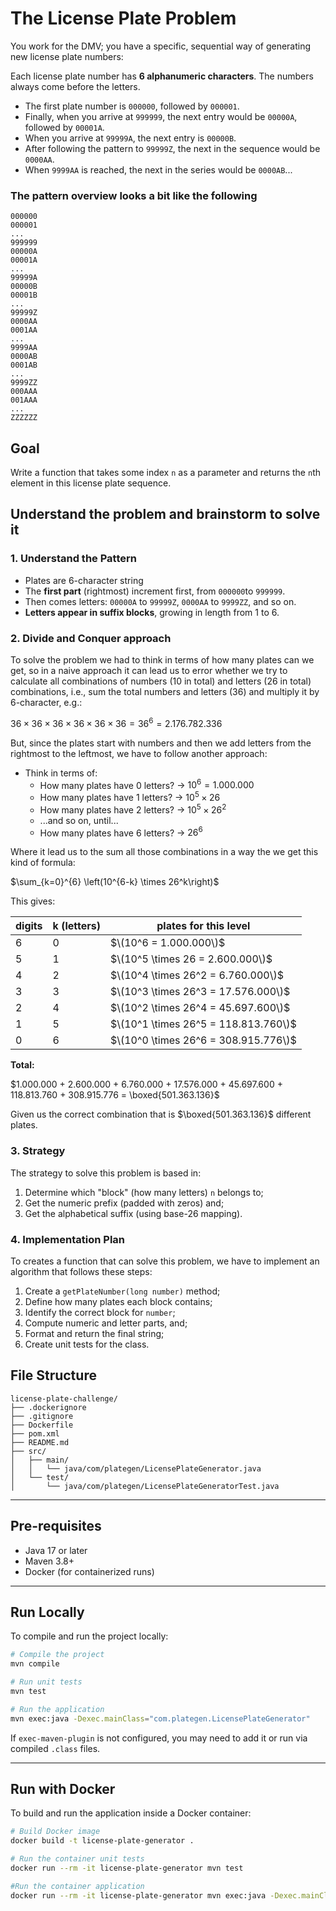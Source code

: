 # The License Plate Problem

You work for the DMV; you have a specific, sequential way of generating new license plate numbers:

Each license plate number has **6 alphanumeric characters**. The numbers always come before the letters.

- The first plate number is `000000`, followed by `000001`.
- Finally, when you arrive at `999999`, the next entry would be `00000A`, followed by `00001A`.
- When you arrive at `99999A`, the next entry is `00000B`.
- After following the pattern to `99999Z`, the next in the sequence would be `0000AA`.
- When `9999AA` is reached, the next in the series would be `0000AB`...

### The pattern overview looks a bit like the following

```
000000  
000001  
...  
999999  
00000A  
00001A  
...  
99999A  
00000B  
00001B  
...  
99999Z  
0000AA  
0001AA  
...  
9999AA  
0000AB  
0001AB  
...  
9999ZZ  
000AAA  
001AAA  
...  
ZZZZZZ
```

## Goal

Write a function that takes some index `n` as a parameter and returns the `n`th element in this license plate sequence.

## Understand the problem and brainstorm to solve it

### 1. Understand the Pattern
* Plates are 6-character string
* The **first part** (rightmost) increment first, from `000000`to `999999`.
* Then comes letters: `00000A` to `99999Z`, `0000AA` to `9999ZZ`, and so on.
* **Letters appear in suffix blocks**, growing in length from 1 to 6.

### 2. Divide and Conquer approach
To solve the problem we had to think in terms of how many plates can we get, so in a naive approach it can lead us to error whether we try to calculate all combinations of numbers (10 in total) and letters (26 in total) combinations, i.e., sum the total numbers and letters (36) and multiply it by 6-character, e.g.:

$36 \times 36 \times 36 \times 36 \times 36 \times 36 = 36^6 = 2.176.782.336$

But, since the plates start with numbers and then we add letters from the rightmost to the leftmost, we have to follow another approach:

* Think in terms of:
  - How many plates have 0 letters? &rarr; $10^6 = 1.000.000$
  - How many plates have 1 letters? &rarr; $10^5 \times 26$
  - How many plates have 2 letters? &rarr; $10^5 \times 26^2$
  - ...and so on, until...
  - How many plates have 6 letters? &rarr; $26^6$

Where it lead us to the sum all those combinations in a way the we get this kind of formula: 

$```\sum_{k=0}^{6} \left(10^{6-k} \times 26^k\right)```$


This gives:

| **digits** | **k (letters)** | **plates for this level**             |
|------------|-----------------|----------------------------------------|
| 6          | 0               | $\(10^6 = 1.000.000\)$                 |
| 5          | 1               | $\(10^5 \times 26 = 2.600.000\)$       |
| 4          | 2               | $\(10^4 \times 26^2 = 6.760.000\)$     |
| 3          | 3               | $\(10^3 \times 26^3 = 17.576.000\)$    |
| 2          | 4               | $\(10^2 \times 26^4 = 45.697.600\)$    |
| 1          | 5               | $\(10^1 \times 26^5 = 118.813.760\)$   |
| 0          | 6               | $\(10^0 \times 26^6 = 308.915.776\)$   |

**Total:**

$```1.000.000 + 2.600.000 + 6.760.000 + 17.576.000 + 45.697.600 + 118.813.760 + 308.915.776 = \boxed{501.363.136}```$

Given us the correct combination that is $\boxed{501.363.136}$ different plates.

### 3. Strategy

The strategy to solve this problem is based in:

1. Determine which "block" (how many letters) `n` belongs to;
2. Get the numeric prefix (padded with zeros) and;
3. Get the alphabetical suffix (using base-26 mapping).

### 4. Implementation Plan

To creates a function that can solve this problem, we have to implement an algorithm that follows these steps:

1. Create a `getPlateNumber(long number)` method;
2. Define how many plates each block contains;
3. Identify the correct block for `number`;
4. Compute numeric and letter parts, and;
5. Format and return the final string;
6. Create unit tests for the class.

## File Structure

```
license-plate-challenge/
├── .dockerignore
├── .gitignore
├── Dockerfile
├── pom.xml
├── README.md
├── src/
│   ├── main/
│   │   └── java/com/plategen/LicensePlateGenerator.java
│   └── test/
│       └── java/com/plategen/LicensePlateGeneratorTest.java
```

---

## Pre-requisites

- Java 17 or later
- Maven 3.8+
- Docker (for containerized runs)

---

## Run Locally

To compile and run the project locally:

```bash
# Compile the project
mvn compile

# Run unit tests
mvn test

# Run the application
mvn exec:java -Dexec.mainClass="com.plategen.LicensePlateGenerator"
```

If `exec-maven-plugin` is not configured, you may need to add it or run via compiled `.class` files.

---

## Run with Docker

To build and run the application inside a Docker container:

```bash
# Build Docker image
docker build -t license-plate-generator .

# Run the container unit tests
docker run --rm -it license-plate-generator mvn test

#Run the container application
docker run --rm -it license-plate-generator mvn exec:java -Dexec.mainClass="com.plategen.LicensePlateGenerator"
```
